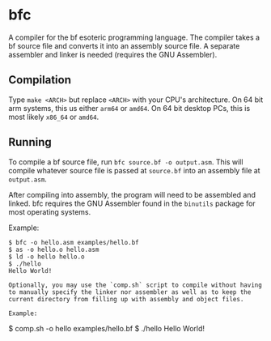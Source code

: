 # bfc

A compiler for the bf esoteric programming language. The compiler takes a bf source file and converts it into an assembly source file. A separate assembler and linker is needed (requires the GNU Assembler).

## Compilation

Type `make <ARCH>` but replace `<ARCH>` with your CPU's architecture. On 64 bit arm systems, this us either `arm64` or `amd64`. On 64 bit desktop PCs, this is most likely `x86_64` or `amd64`.

## Running

To compile a bf source file, run `bfc source.bf -o output.asm`. This will compile whatever source file is passed at `source.bf` into an assembly file at `output.asm`.

After compiling into assembly, the program will need to be assembled and linked. bfc requires the GNU Assembler found in the `binutils` package for most operating systems.

Example:

```
$ bfc -o hello.asm examples/hello.bf
$ as -o hello.o hello.asm
$ ld -o hello hello.o
$ ./hello
Hello World!

Optionally, you may use the `comp.sh` script to compile without having to manually specify the linker nor assembler as well as to keep the current directory from filling up with assembly and object files.

Example:

```
$ comp.sh -o hello examples/hello.bf
$ ./hello
Hello World!
```
